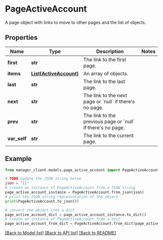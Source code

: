 # PageActiveAccount

A page object with links to move to other pages and the list of objects.

## Properties

Name | Type | Description | Notes
------------ | ------------- | ------------- | -------------
**first** | **str** | The link to the first page. | 
**items** | [**List[ActiveAccount]**](ActiveAccount.md) | An array of objects. | 
**last** | **str** | The link to the last page. | 
**next** | **str** | The link to the next page or &#x60;null&#x60; if there&#39;s no page. | 
**prev** | **str** | The link to the previous page or &#x60;null&#x60; if there&#39;s no page. | 
**var_self** | **str** | The link to the current page. | 

## Example

```python
from manager_client.models.page_active_account import PageActiveAccount

# TODO update the JSON string below
json = "{}"
# create an instance of PageActiveAccount from a JSON string
page_active_account_instance = PageActiveAccount.from_json(json)
# print the JSON string representation of the object
print(PageActiveAccount.to_json())

# convert the object into a dict
page_active_account_dict = page_active_account_instance.to_dict()
# create an instance of PageActiveAccount from a dict
page_active_account_from_dict = PageActiveAccount.from_dict(page_active_account_dict)
```
[[Back to Model list]](../README.md#documentation-for-models) [[Back to API list]](../README.md#documentation-for-api-endpoints) [[Back to README]](../README.md)


